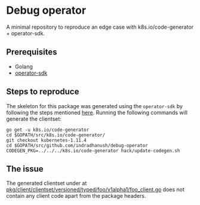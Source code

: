 # Debug operator

A minimal repository to reproduce an edge case with k8s.io/code-generator + operator-sdk.

## Prerequisites

- Golang
- [operator-sdk](https://github.com/operator-framework/operator-sdk)

## Steps to reproduce

The skeleton for this package was generated using the `operator-sdk` by following the steps mentioned [here](https://github.com/operator-framework/operator-sdk/blob/master/doc/user-guide.md). Running the following commands will generate the clientset:

```
go get -u k8s.io/code-generator
cd $GOPATH/src/k8s.io/code-generator/
git checkout kubernetes-1.11.4
cd $GOPATH/src/github.com/indradhanush/debug-operator
CODEGEN_PKG=../../../k8s.io/code-generator hack/update-codegen.sh
```

## The issue

The generated clientset under at [pkg/client/clientset/versioned/typed/foo/v1alpha1/foo_client.go](pkg/client/clientset/versioned/typed/foo/v1alpha1/foo_client.go) does not contain any client code apart from the package headers.
